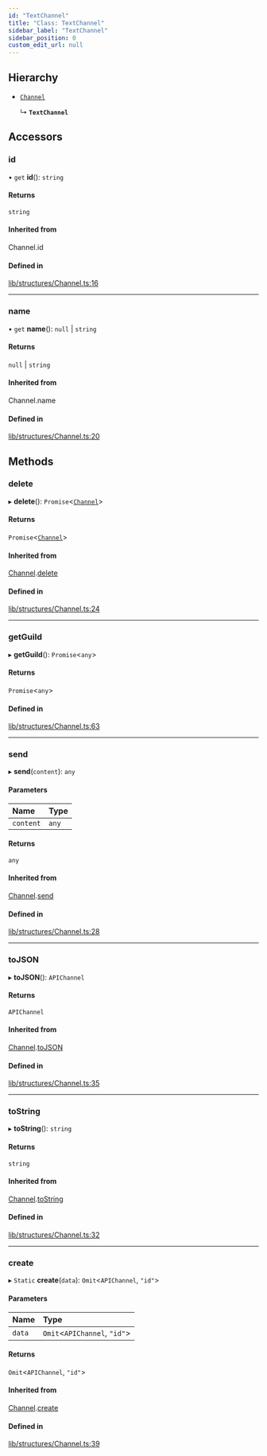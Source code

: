 ```yaml
---
id: "TextChannel"
title: "Class: TextChannel"
sidebar_label: "TextChannel"
sidebar_position: 0
custom_edit_url: null
---
```


## Hierarchy

- [`Channel`](Channel.md)

  ↳ **`TextChannel`**

## Accessors

### id

• `get` **id**(): `string`

#### Returns

`string`

#### Inherited from

Channel.id

#### Defined in

[lib/structures/Channel.ts:16](https://github.com/Artrix9095/Slythe.js/blob/c7132bf/packages/core/src/lib/structures/Channel.ts#L16)

___

### name

• `get` **name**(): ``null`` \| `string`

#### Returns

``null`` \| `string`

#### Inherited from

Channel.name

#### Defined in

[lib/structures/Channel.ts:20](https://github.com/Artrix9095/Slythe.js/blob/c7132bf/packages/core/src/lib/structures/Channel.ts#L20)

## Methods

### delete

▸ **delete**(): `Promise`<[`Channel`](Channel.md)\>

#### Returns

`Promise`<[`Channel`](Channel.md)\>

#### Inherited from

[Channel](Channel.md).[delete](Channel.md#delete)

#### Defined in

[lib/structures/Channel.ts:24](https://github.com/Artrix9095/Slythe.js/blob/c7132bf/packages/core/src/lib/structures/Channel.ts#L24)

___

### getGuild

▸ **getGuild**(): `Promise`<`any`\>

#### Returns

`Promise`<`any`\>

#### Defined in

[lib/structures/Channel.ts:63](https://github.com/Artrix9095/Slythe.js/blob/c7132bf/packages/core/src/lib/structures/Channel.ts#L63)

___

### send

▸ **send**(`content`): `any`

#### Parameters

| Name | Type |
| :------ | :------ |
| `content` | `any` |

#### Returns

`any`

#### Inherited from

[Channel](Channel.md).[send](Channel.md#send)

#### Defined in

[lib/structures/Channel.ts:28](https://github.com/Artrix9095/Slythe.js/blob/c7132bf/packages/core/src/lib/structures/Channel.ts#L28)

___

### toJSON

▸ **toJSON**(): `APIChannel`

#### Returns

`APIChannel`

#### Inherited from

[Channel](Channel.md).[toJSON](Channel.md#tojson)

#### Defined in

[lib/structures/Channel.ts:35](https://github.com/Artrix9095/Slythe.js/blob/c7132bf/packages/core/src/lib/structures/Channel.ts#L35)

___

### toString

▸ **toString**(): `string`

#### Returns

`string`

#### Inherited from

[Channel](Channel.md).[toString](Channel.md#tostring)

#### Defined in

[lib/structures/Channel.ts:32](https://github.com/Artrix9095/Slythe.js/blob/c7132bf/packages/core/src/lib/structures/Channel.ts#L32)

___

### create

▸ `Static` **create**(`data`): `Omit`<`APIChannel`, ``"id"``\>

#### Parameters

| Name | Type |
| :------ | :------ |
| `data` | `Omit`<`APIChannel`, ``"id"``\> |

#### Returns

`Omit`<`APIChannel`, ``"id"``\>

#### Inherited from

[Channel](Channel.md).[create](Channel.md#create)

#### Defined in

[lib/structures/Channel.ts:39](https://github.com/Artrix9095/Slythe.js/blob/c7132bf/packages/core/src/lib/structures/Channel.ts#L39)
